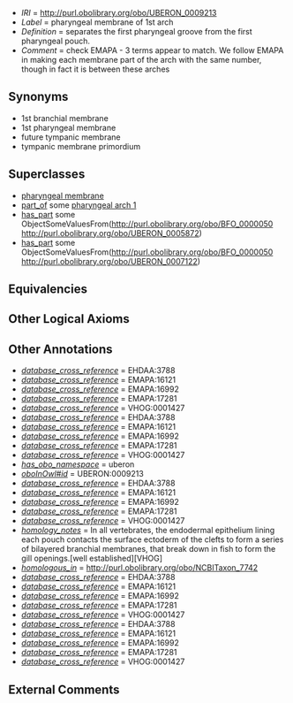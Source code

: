  * *IRI* = http://purl.obolibrary.org/obo/UBERON_0009213
 * *Label* = pharyngeal membrane of 1st arch
 * *Definition* = separates the first pharyngeal groove from the first pharyngeal pouch.
 * *Comment* = check EMAPA - 3 terms appear to match. We follow EMAPA in making each membrane part of the arch with the same number, though in fact it is between these arches

## Synonyms

 * 1st branchial membrane
 * 1st pharyngeal membrane
 * future tympanic membrane
 * tympanic membrane primordium

## Superclasses

 * [pharyngeal membrane](../../UBERON/10/UBERON_0009210.md)
 * [part_of](../../BFO/50/BFO_0000050.md) some [pharyngeal arch 1](../../UBERON/62/UBERON_0004362.md)
 * [has_part](../../BFO/51/BFO_0000051.md) some ObjectSomeValuesFrom(<http://purl.obolibrary.org/obo/BFO_0000050> <http://purl.obolibrary.org/obo/UBERON_0005872>)
 * [has_part](../../BFO/51/BFO_0000051.md) some ObjectSomeValuesFrom(<http://purl.obolibrary.org/obo/BFO_0000050> <http://purl.obolibrary.org/obo/UBERON_0007122>)

## Equivalencies


## Other Logical Axioms


## Other Annotations

 * *[database_cross_reference](../../ef/oboInOwl#hasDbXref.md)* = EHDAA:3788
 * *[database_cross_reference](../../ef/oboInOwl#hasDbXref.md)* = EMAPA:16121
 * *[database_cross_reference](../../ef/oboInOwl#hasDbXref.md)* = EMAPA:16992
 * *[database_cross_reference](../../ef/oboInOwl#hasDbXref.md)* = EMAPA:17281
 * *[database_cross_reference](../../ef/oboInOwl#hasDbXref.md)* = VHOG:0001427
 * *[database_cross_reference](../../ef/oboInOwl#hasDbXref.md)* = EHDAA:3788
 * *[database_cross_reference](../../ef/oboInOwl#hasDbXref.md)* = EMAPA:16121
 * *[database_cross_reference](../../ef/oboInOwl#hasDbXref.md)* = EMAPA:16992
 * *[database_cross_reference](../../ef/oboInOwl#hasDbXref.md)* = EMAPA:17281
 * *[database_cross_reference](../../ef/oboInOwl#hasDbXref.md)* = VHOG:0001427
 * *[has_obo_namespace](../../ce/oboInOwl#hasOBONamespace.md)* = uberon
 * *[oboInOwl#id](../../id/oboInOwl#id.md)* = UBERON:0009213
 * *[database_cross_reference](../../ef/oboInOwl#hasDbXref.md)* = EHDAA:3788
 * *[database_cross_reference](../../ef/oboInOwl#hasDbXref.md)* = EMAPA:16121
 * *[database_cross_reference](../../ef/oboInOwl#hasDbXref.md)* = EMAPA:16992
 * *[database_cross_reference](../../ef/oboInOwl#hasDbXref.md)* = EMAPA:17281
 * *[database_cross_reference](../../ef/oboInOwl#hasDbXref.md)* = VHOG:0001427
 * *[homology_notes](../../UBPROP/03/UBPROP_0000003.md)* = In all vertebrates, the endodermal epithelium lining each pouch contacts the surface ectoderm of the clefts to form a series of bilayered branchial membranes, that break down in fish to form the gill openings.[well established][VHOG]
 * *[homologous_in](../../core#homologous/in/core#homologous_in.md)* = http://purl.obolibrary.org/obo/NCBITaxon_7742
 * *[database_cross_reference](../../ef/oboInOwl#hasDbXref.md)* = EHDAA:3788
 * *[database_cross_reference](../../ef/oboInOwl#hasDbXref.md)* = EMAPA:16121
 * *[database_cross_reference](../../ef/oboInOwl#hasDbXref.md)* = EMAPA:16992
 * *[database_cross_reference](../../ef/oboInOwl#hasDbXref.md)* = EMAPA:17281
 * *[database_cross_reference](../../ef/oboInOwl#hasDbXref.md)* = VHOG:0001427
 * *[database_cross_reference](../../ef/oboInOwl#hasDbXref.md)* = EHDAA:3788
 * *[database_cross_reference](../../ef/oboInOwl#hasDbXref.md)* = EMAPA:16121
 * *[database_cross_reference](../../ef/oboInOwl#hasDbXref.md)* = EMAPA:16992
 * *[database_cross_reference](../../ef/oboInOwl#hasDbXref.md)* = EMAPA:17281
 * *[database_cross_reference](../../ef/oboInOwl#hasDbXref.md)* = VHOG:0001427

## External Comments

